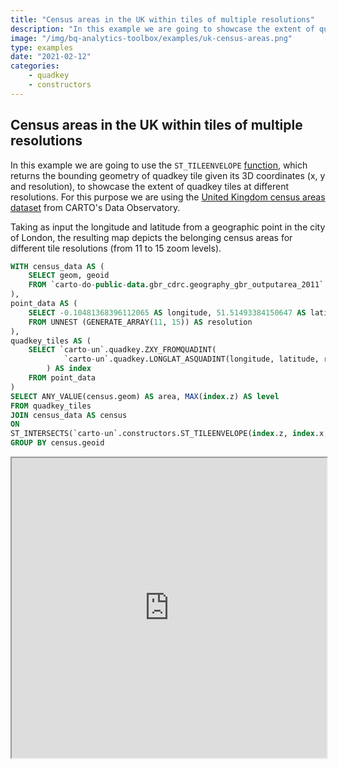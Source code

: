 ```yaml
---
title: "Census areas in the UK within tiles of multiple resolutions"
description: "In this example we are going to showcase the extent of quadkey tiles at different resolutions. For this purpose we are using the United Kingdom census areas dataset from CARTO's Data Observatory."
image: "/img/bq-analytics-toolbox/examples/uk-census-areas.png"
type: examples
date: "2021-02-12"
categories:
    - quadkey
    - constructors
---
```

## Census areas in the UK within tiles of multiple resolutions

In this example we are going to use the `ST_TILEENVELOPE` [function](/analytics-toolbox-bq/sql-reference/constructors/#st_tileenvelope), which returns the bounding geometry of quadkey tile given its 3D coordinates (x, y and resolution), to showcase the extent of quadkey tiles at different resolutions. For this purpose we are using the [United Kingdom census areas dataset](https://carto.com/spatial-data-catalog/browser/geography/drd_output_area_73f0b4a3/) from CARTO's Data Observatory. 

Taking as input the longitude and latitude from a geographic point in the city of London, the resulting map depicts the belonging census areas for different tile resolutions (from 11 to 15 zoom levels).

```sql
WITH census_data AS (
    SELECT geom, geoid
    FROM `carto-do-public-data.gbr_cdrc.geography_gbr_outputarea_2011`
),
point_data AS (
    SELECT -0.10481368396112065 AS longitude, 51.51493384150647 AS latitude, resolution
    FROM UNNEST (GENERATE_ARRAY(11, 15)) AS resolution
),
quadkey_tiles AS (
    SELECT `carto-un`.quadkey.ZXY_FROMQUADINT(
            `carto-un`.quadkey.LONGLAT_ASQUADINT(longitude, latitude, resolution)
        ) AS index
    FROM point_data
)
SELECT ANY_VALUE(census.geom) AS area, MAX(index.z) AS level
FROM quadkey_tiles
JOIN census_data AS census
ON 
ST_INTERSECTS(`carto-un`.constructors.ST_TILEENVELOPE(index.z, index.x, index.y), census.geom)
GROUP BY census.geoid
```

<iframe height=480px width=100% style='margin-bottom:20px' src="https://team.carto.com/u/agraciano/builder/2febc1c3-e3b6-45e1-ab11-9e6dd910a601/layers#/" title="Census areas intersected by the tile envelopes."></iframe>
